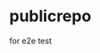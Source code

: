 # publicrepo
for e2e test























































































































































































































































































































































































































































































































































































































































































































































































































































































































































































































































































































































































































































































































































































































































































































































































































































































































































































































































































































































































































































































































































































































































































































































































































































































































































































































































































































































































































































































































































































































































































































































